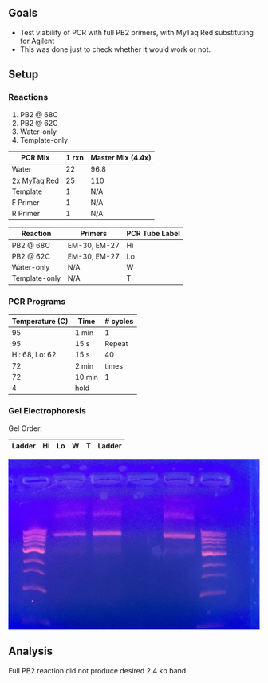 ## Goals

- Test viability of PCR with full PB2 primers, with MyTaq Red substituting for Agilent
- This was done just to check whether it would work or not.

## Setup

### Reactions

1. PB2 @ 68C
1. PB2 @ 62C
1. Water-only
1. Template-only

| PCR Mix      | 1 rxn | Master Mix (4.4x) |
|--------------|-------|-------------------|
| Water        | 22    | 96.8              |
| 2x MyTaq Red | 25    | 110               |
| Template     | 1     | N/A               |
| F Primer     | 1     | N/A               |
| R Primer     | 1     | N/A               |

| Reaction      | Primers      | PCR Tube Label |
|---------------|--------------|----------------|
| PB2 @ 68C     | EM-30, EM-27 | Hi             |
| PB2 @ 62C     | EM-30, EM-27 | Lo             |
| Water-only    | N/A          | W             |
| Template-only | N/A          | T             |

### PCR Programs

| Temperature (C)       | Time           | # cycles |
|-----------------------|----------------|----------|
| 95                    | 1 min          | 1        |
| 95                    | 15 s           | Repeat   |
| Hi: 68, Lo: 62        | 15 s           | 40       |
| 72                    | 2 min          | times    |
| 72                    | 10 min         | 1        |
| 4                     | hold           |          |

### Gel Electrophoresis

Gel Order:

| Ladder | Hi | Lo | W | T | Ladder |
|--------|----|----|---|---|--------|

![gel](./20160905-pb2_full.JPG)

## Analysis

Full PB2 reaction did not produce desired 2.4 kb band.
